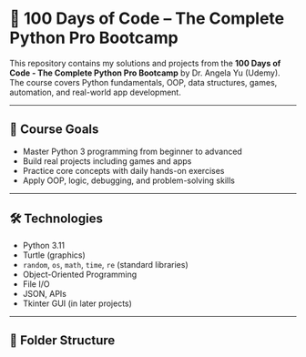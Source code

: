 # 🐍 100 Days of Code – The Complete Python Pro Bootcamp

This repository contains my solutions and projects from the **100 Days of Code - The Complete Python Pro Bootcamp** by Dr. Angela Yu (Udemy). The course covers Python fundamentals, OOP, data structures, games, automation, and real-world app development.

---

## 📘 Course Goals

- Master Python 3 programming from beginner to advanced
- Build real projects including games and apps
- Practice core concepts with daily hands-on exercises
- Apply OOP, logic, debugging, and problem-solving skills

---

## 🛠 Technologies

- Python 3.11
- Turtle (graphics)
- `random`, `os`, `math`, `time`, `re` (standard libraries)
- Object-Oriented Programming
- File I/O
- JSON, APIs
- Tkinter GUI (in later projects)

---

## 📁 Folder Structure

